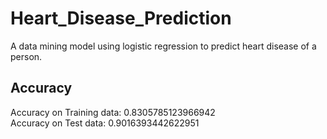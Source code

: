 # Heart_Disease_Prediction
A data mining model using logistic regression to predict heart disease of a person.

## Accuracy
Accuracy on Training data:  0.8305785123966942<br>
Accuracy on Test data:  0.9016393442622951
